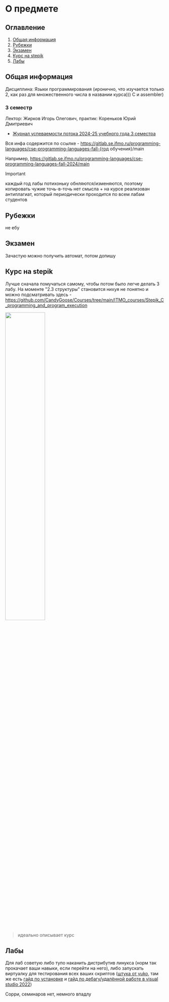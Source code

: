 # О предмете

## Оглавление
1. [Общая информация](#info)
2. [Рубежки](#rubez)
3. [Экзамен](#exam)
4. [Курс на stepik](#stepik)
5. [Лабы](#labs)

## Общая информация <a name="info"></a>

Дисциплина: Языки программирования (иронично, что изучается только 2, как раз для множественного числа в названии курса))) C и assembler)

### 3 семестр
Лектор: Жирков Игорь Олегович, практик: Кореньков Юрий Дмитриевич

- [Журнал успеваемости потока 2024-25 учебного года 3 семестра](https://docs.google.com/spreadsheets/d/1R3RU3dFve2SOuQSfupe389L8gA0disCxe9aRbBn8UGY/edit)

Вся инфа содержится по ссылке - https://gitlab.se.ifmo.ru/programming-languages/cse-programming-languages-fall-{год обучения}/main

Например, https://gitlab.se.ifmo.ru/programming-languages/cse-programming-languages-fall-2024/main

> [!IMPORTANT]
> каждый год лабы потихоньку обнляются/изменяются, поэтому копировать чужие точь-в-точь нет смысла + на курсе реализован антиплагиат, который периодически проходится по всем лабам студентов

## Рубежки <a name="rubez"></a>

не ебу

## Экзамен <a name="exam"></a>

Зачастую можно получить автомат, потом допишу

## Курс на stepik <a name="stepik"></a>

Лучше сначала помучаться самому, чтобы потом было легче делать 3 лабу. На моменте "2.3 структуры" становится нихуя не понятно и можно подсматривать здесь - https://github.com/CandyGoose/Courses/tree/main/ITMO_courses/Stepik_C_programming_and_program_execution

<img width="50%" src="https://i.imgur.com/Dum80aI.jpg">

> идеально описывает курс

## Лабы <a name="labs"></a>

Для лаб советую либо тупо наканить дистрибутив линукса (норм так прокачает ваши навыки, если перейти на него), либо запускать виртуалку для тестирования всех ваших скриптов ([штука от yuko](https://disk.yandex.ru/d/O0m-6X3cfePKBg/qemu%26vm), там же есть [гайд по установке](https://docviewer.yandex.ru/view/1019911779/?*=CKov4oN87f%2BI8AOAVXdEJA0HX%2Bl7InVybCI6InlhLWRpc2stcHVibGljOi8vMklIa0VvdFltcjFEeFBmdVJKLzJHN0diNFhmcjd3cE1YVUVMbE81NlB4aldDcHFoVzZZa2ZqeVoxQ0hHcTc2WnEvSjZicG1SeU9Kb25UM1ZvWG5EYWc9PTovcWVtdSZ2bS9yZWFkbWUudHh0IiwidGl0bGUiOiJyZWFkbWUudHh0Iiwibm9pZnJhbWUiOmZhbHNlLCJ1aWQiOiIxMDE5OTExNzc5IiwidHMiOjE3MzA5NjQ4NjQwODYsInl1IjoiNDQ0MTI0MDk5MTcyOTY0MDcyMCJ9) и [гайд по дебагу/удалённой работе в visual studio 2022](https://disk.yandex.ru/d/O0m-6X3cfePKBg/extra-recordings/How%20to%20remote%20debugging%20with%20GDB%20and%20IDE%20-%201080p.mp4))

Сорри, семинаров нет, немного впадлу

